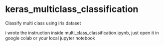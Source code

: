 # keras_multiclass_classification
Classify multi class using iris dataset

i wrote the instruction inside multi_class_classification.ipynb, just open it in google colab or your local jupyter notebook
